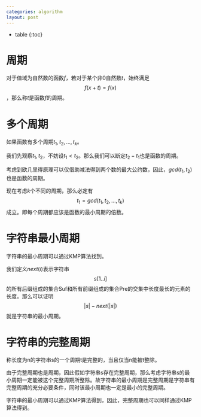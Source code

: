 ```yaml
---
categories: algorithm
layout: post
---
```


- table
{:toc}

# 周期

对于值域为自然数的函数$f$，若对于某个非$0$自然数$t$，始终满足
$$
f(x+t)=f(x)
$$
，那么称$t$是函数$f$的周期。

# 多个周期

如果函数有多个周期$t_1,t_2,\ldots, t_k$。

我们先观察$t_1,t_2$，不妨设$t_1< t_2$。那么我们可以断定$t_2-t_1$也是函数的周期。

考虑到欧几里得原理可以仅借助减法得到两个数的最大公约数，因此，$gcd(t_1,t_2)$也是函数的周期。

现在考虑$k$个不同的周期，那么必定有
$$
t_1=gcd(t_1,t_2,\ldots,t_k)
$$
成立。即每个周期都应该是函数的最小周期的倍数。

# 字符串最小周期

字符串的最小周期可以通过KMP算法找到。

我们定义$next(i)$表示字符串
$$
s[1..i]
$$
的所有后缀组成的集合Suf和所有前缀组成的集合Pre的交集中长度最长的元素的长度。那么可以证明
$$
|s|-next(|s|)
$$
就是字符串的最小周期。

# 字符串的完整周期

称长度为n的字符串s的一个周期t是完整的，当且仅当n能被t整除。

由于完整周期也是周期，因此假如字符串s存在完整周期，那么考虑字符串s的最小周期一定能被这个完整周期所整除。故字符串的最小周期是完整周期是字符串有完整周期的充分必要条件，同时该最小周期也一定是最小的完整周期。

字符串的最小周期可以通过KMP算法得到，因此，完整周期也可以同样通过KMP算法得到。


